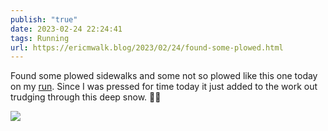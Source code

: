 ```yaml
---
publish: "true"
date: 2023-02-24 22:24:41
tags: Running
url: https://ericmwalk.blog/2023/02/24/found-some-plowed.html
---
```


Found some plowed sidewalks and some not so plowed like this one today on my [run](http://www.strava.com/activities/8616212139). Since I was pressed for time today it just added to the work out trudging through this deep snow. 🏃‍♂️


![](https://ericmwalk.blog/uploads/2023/6de066e1a4.jpg)